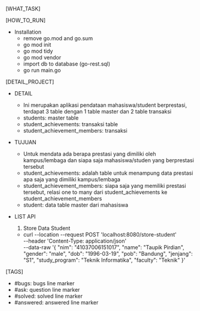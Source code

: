 [WHAT_TASK]

[HOW_TO_RUN]
* Installation
  - remove go.mod and go.sum
  - go mod init
  - go mod tidy
  - go mod vendor
  - import db to database (go-rest.sql)
  - go run main.go

[DETAIL_PROJECT]
* DETAIL
  - Ini merupakan aplikasi pendataan mahasiswa/student berprestasi, terdapat 3 table dengan 1 table master dan 2 table transaksi
  - students: master table
  - student_achievements: transaksi table
  - student_achievement_members: transaksi
* TUJUAN
  - Untuk mendata ada berapa prestasi yang dimiliki oleh kampus/lembaga dan siapa saja mahasiswa/studen yang berprestasi tersebut
  - student_achievements: adalah table untuk menampung data prestasi apa saja yang dimiliki kampus/lembaga
  - student_achievement_members: siapa saja yang memiliki prestasi tersebut, relasi one to many dari student_achievements ke student_achievement_members
  - student: data table master dari mahasiswa

* LIST API
  1. Store Data Student
  - curl --location --request POST 'localhost:8080/store-student' \
--header 'Content-Type: application/json' \
--data-raw '{
    "nim": "41037006151017",
    "name": "Taupik Pirdian",
    "gender": "male",
    "dob": "1996-03-19",
    "pob": "Bandung",
    "jenjang": "S1",
    "study_program": "Teknik Informatika",
    "faculty": "Teknik"
}'

[TAGS]
- #bugs: bugs line marker 
- #ask: question line marker
- #solved: solved line marker
- #answered: answered line marker